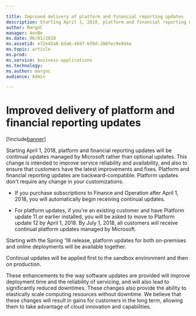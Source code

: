 ```yaml
---

title: Improved delivery of platform and financial reporting updates
description: Starting April 1, 2018, platform and financial reporting updates will be continual updates managed by Microsoft rather than optional updates.
author: MargoC
manager: AnnBe
ms.date: 06/01/2018
ms.assetid: e72e42a8-6da6-4697-bf0d-200fec9e9d4a
ms.topic: article
ms.prod: 
ms.service: business-applications
ms.technology: 
ms.author: margoc
audience: Admin

---
```

#  Improved delivery of platform and financial reporting updates




[!include[banner](../../includes/banner.md)]

Starting April 1, 2018, platform and financial reporting updates will be
continual updates managed by Microsoft rather than optional updates. This change
is intended to improve service reliability and availability, and also to ensure
that customers have the latest improvements and fixes. Platform and financial
reporting updates are backward-compatible. Platform updates don't require any
change in your customizations.

-   If you purchase subscriptions to Finance and Operation after April 1, 2018,
    you will automatically begin receiving continual updates.

-   For platform updates, if you're an existing customer and have Platform
    update 11 or earlier installed, you will be asked to move to Platform update
    12 by April 1, 2018. By July 1, 2018, all customers will receive continual
    platform updates managed by Microsoft.

Starting with the Spring ‘18 release, platform updates for both on-premises and
online deployments will be available together.

Continual updates will be applied first to the sandbox environment and then on
production.

These enhancements to the way software updates are provided will improve
deployment time and the reliability of servicing, and will also lead to
significantly reduced downtimes. These changes also provide the ability to
elastically scale computing resources without downtime. We believe that these
changes will result in gains for customers in the long term, allowing them to
take advantage of cloud innovation and capabilities.
